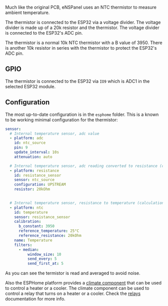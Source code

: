 Much like the original PCB, eNSPanel uses an NTC thermistor to measure ambient temperature.

The thermistor is connected to the ESP32 via a voltage divider. The voltage divider is made up of a 20k resistor and the thermistor. The voltage divider is connected to the ESP32's ADC pin.

The thermistor is a normal 10k NTC thermistor with a B value of 3950. There is another 10k resistor in series with the thermistor to protect the ESP32's ADC pin.

## GPIO

The thermistor is connected to the ESP32 via `IO9` which is ADC1 in the selected ESP32 module.

## Configuration

The most up-to-date configuration is in the `esphome` folder. This is a known to be working minimal configuration for the thermistor:

```yaml
sensor:
  # Internal temperature sensor, adc value
  - platform: adc
    id: ntc_source
    pin: 9
    update_interval: 10s
    attenuation: auto

  # Internal temperature sensor, adc reading converted to resistance (calculation)
  - platform: resistance
    id: resistance_sensor
    sensor: ntc_source
    configuration: UPSTREAM
    resistor: 20kOhm
    

  # Internal temperature sensor, resistance to temperature (calculation)
  - platform: ntc
    id: temperature
    sensor: resistance_sensor
    calibration:
      b_constant: 3950
      reference_temperature: 25°C
      reference_resistance: 20kOhm
    name: Temperature
    filters:
      - median:
          window_size: 10
          send_every: 5
          send_first_at: 5

```

As you can see the termistor is read and averaged to avoid noise.

Also the ESPHome platform provides a [climate component](https://esphome.io/components/climate/index.html) that can be used to control a heater or a cooler. The climate component can be used to control a relay that turns on a heater or a cooler. Check the [relays](relays.md) documentation for more info.
